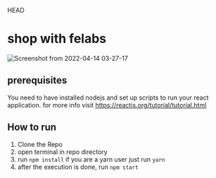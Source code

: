 HEAD
# shop with felabs
![Screenshot from 2022-04-14 03-27-17](https://user-images.githubusercontent.com/92982964/163290770-23e7dfd5-2299-4477-906b-5148b965f44c.png)

## prerequisites
You need to have installed nodejs and set up scripts to run your react application. for more info visit https://reactjs.org/tutorial/tutorial.html

## How to run
1. Clone the Repo
2. open terminal in repo directory
3. run ```npm install``` if you are a yarn user just run ```yarn```
4. after the execution is done, run ```npm start```

